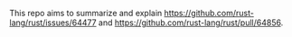 This repo aims to summarize and explain https://github.com/rust-lang/rust/issues/64477 and https://github.com/rust-lang/rust/pull/64856. 